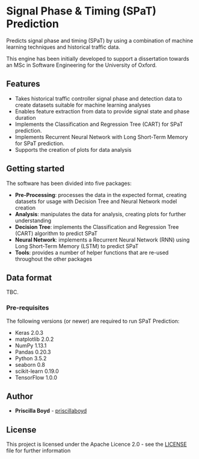 # Signal Phase & Timing (SPaT) Prediction

Predicts signal phase and timing (SPaT) by using a combination of machine learning techniques and historical traffic data.

This engine has been initially developed to support a dissertation towards an MSc in Software Engineering for the University of Oxford.

## Features

* Takes historical traffic controller signal phase and detection data to create datasets suitable for machine learning analyses
* Enables feature extraction from data to provide signal state and phase duration
* Implements the Classification and Regression Tree (CART) for SPaT prediction.
* Implements Recurrent Neural Network with Long Short-Term Memory for SPaT prediction.
* Supports the creation of plots for data analysis

## Getting started

The software has been divided into five packages:
* **Pre-Processing**: processes the data in the expected format, creating datasets for usage with Decision Tree and Neural Network model creation
* **Analysis**: manipulates the data for analysis, creating plots for further understanding
* **Decision Tree**: implements the Classification and Regression Tree (CART) algorithm to predict SPaT
* **Neural Network**: implements a Recurrent Neural Network (RNN) using Long Short-Term Memory (LSTM) to predict SPaT
* **Tools**: provides a number of helper functions that are re-used throughout the other packages


## Data format

TBC.

### Pre-requisites

The following versions (or newer) are required to run SPaT Prediction:

* Keras 2.0.3
* matplotlib 2.0.2
* NumPy 1.13.1
* Pandas 0.20.3
* Python 3.5.2
* seaborn 0.8
* scikit-learn 0.19.0
* TensorFlow 1.0.0


## Author

* **Priscilla Boyd** - [priscillaboyd](https://github.com/priscillaboyd)


## License

This project is licensed under the Apache Licence 2.0 - see the [LICENSE](LICENSE) file for further information
